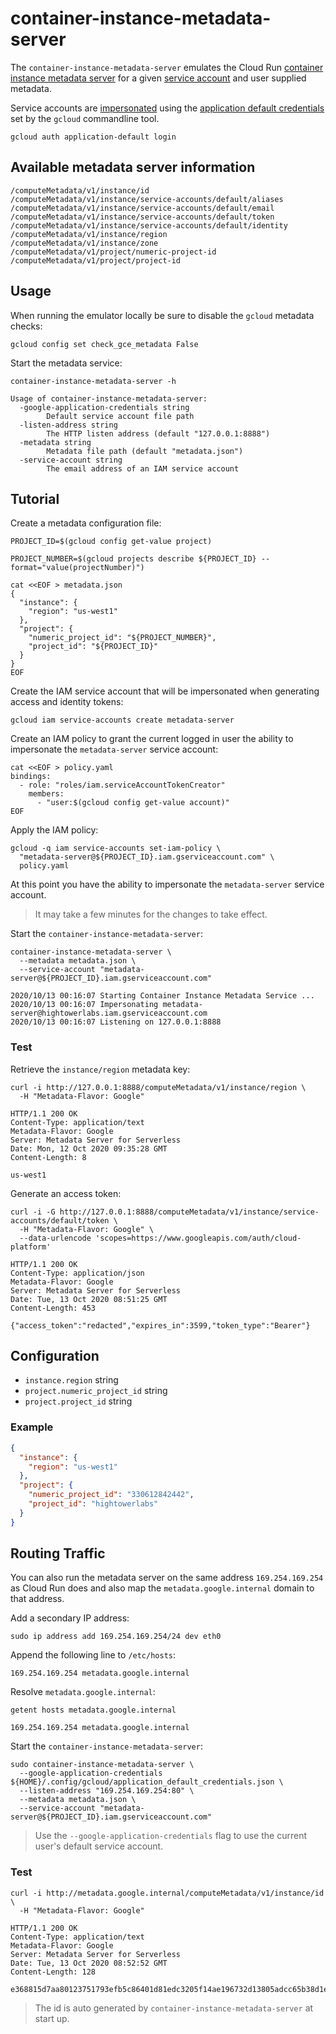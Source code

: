 # container-instance-metadata-server

The `container-instance-metadata-server` emulates the Cloud Run [container instance metadata server](https://cloud.google.com/run/docs/reference/container-contract#metadata-server) for a given [service account](https://cloud.google.com/iam/docs/service-accounts) and user supplied metadata.

Service accounts are [impersonated](https://cloud.google.com/iam/docs/understanding-service-accounts) using the [application default credentials](https://cloud.google.com/iam/docs/service-accounts#application_default_credentials) set by the `gcloud` commandline tool.

```
gcloud auth application-default login
```

## Available metadata server information

```
/computeMetadata/v1/instance/id
/computeMetadata/v1/instance/service-accounts/default/aliases
/computeMetadata/v1/instance/service-accounts/default/email
/computeMetadata/v1/instance/service-accounts/default/token
/computeMetadata/v1/instance/service-accounts/default/identity
/computeMetadata/v1/instance/region
/computeMetadata/v1/instance/zone
/computeMetadata/v1/project/numeric-project-id
/computeMetadata/v1/project/project-id
```

## Usage

When running the emulator locally be sure to disable the `gcloud` metadata checks: 

```
gcloud config set check_gce_metadata False
```

Start the metadata service:

```
container-instance-metadata-server -h
```
```
Usage of container-instance-metadata-server:
  -google-application-credentials string
        Default service account file path
  -listen-address string
        The HTTP listen address (default "127.0.0.1:8888")
  -metadata string
        Metadata file path (default "metadata.json")
  -service-account string
        The email address of an IAM service account
```

## Tutorial

Create a metadata configuration file:

```
PROJECT_ID=$(gcloud config get-value project)
```

```
PROJECT_NUMBER=$(gcloud projects describe ${PROJECT_ID} --format="value(projectNumber)")
```

```
cat <<EOF > metadata.json
{
  "instance": {
    "region": "us-west1"
  },
  "project": {
    "numeric_project_id": "${PROJECT_NUMBER}",
    "project_id": "${PROJECT_ID}"
  }
}
EOF
```

Create the IAM service account that will be impersonated when generating access and identity tokens:

```
gcloud iam service-accounts create metadata-server
```

Create an IAM policy to grant the current logged in user the ability to impersonate the `metadata-server` service account:

```
cat <<EOF > policy.yaml
bindings:
  - role: "roles/iam.serviceAccountTokenCreator"
    members:
      - "user:$(gcloud config get-value account)"
EOF
```

Apply the IAM policy:

```
gcloud -q iam service-accounts set-iam-policy \
  "metadata-server@${PROJECT_ID}.iam.gserviceaccount.com" \
  policy.yaml
```

At this point you have the ability to impersonate the `metadata-server` service account.

> It may take a few minutes for the changes to take effect.

Start the `container-instance-metadata-server`:

```
container-instance-metadata-server \
  --metadata metadata.json \
  --service-account "metadata-server@${PROJECT_ID}.iam.gserviceaccount.com"
```

```
2020/10/13 00:16:07 Starting Container Instance Metadata Service ...
2020/10/13 00:16:07 Impersonating metadata-server@hightowerlabs.iam.gserviceaccount.com
2020/10/13 00:16:07 Listening on 127.0.0.1:8888
```

### Test

Retrieve the `instance/region` metadata key:

```
curl -i http://127.0.0.1:8888/computeMetadata/v1/instance/region \
  -H "Metadata-Flavor: Google"
```

```
HTTP/1.1 200 OK
Content-Type: application/text
Metadata-Flavor: Google
Server: Metadata Server for Serverless
Date: Mon, 12 Oct 2020 09:35:28 GMT
Content-Length: 8

us-west1
```

Generate an access token:

```
curl -i -G http://127.0.0.1:8888/computeMetadata/v1/instance/service-accounts/default/token \
  -H "Metadata-Flavor: Google" \
  --data-urlencode 'scopes=https://www.googleapis.com/auth/cloud-platform'
```

```
HTTP/1.1 200 OK
Content-Type: application/json
Metadata-Flavor: Google
Server: Metadata Server for Serverless
Date: Tue, 13 Oct 2020 08:51:25 GMT
Content-Length: 453

{"access_token":"redacted","expires_in":3599,"token_type":"Bearer"}
```

## Configuration

* `instance.region` string
* `project.numeric_project_id` string
* `project.project_id` string

### Example

```json
{
  "instance": {
    "region": "us-west1"
  },
  "project": {
    "numeric_project_id": "330612842442",
    "project_id": "hightowerlabs"
  }
}
```

## Routing Traffic

You can also run the metadata server on the same address `169.254.169.254` as Cloud Run does and also map the `metadata.google.internal` domain to that address.

Add a secondary IP address:

```
sudo ip address add 169.254.169.254/24 dev eth0
```

Append the following line to `/etc/hosts`:

```
169.254.169.254 metadata.google.internal
```

Resolve `metadata.google.internal`:

```
getent hosts metadata.google.internal
```

```
169.254.169.254 metadata.google.internal
```

Start the `container-instance-metadata-server`:

```
sudo container-instance-metadata-server \
  --google-application-credentials ${HOME}/.config/gcloud/application_default_credentials.json \
  --listen-address "169.254.169.254:80" \
  --metadata metadata.json \
  --service-account "metadata-server@${PROJECT_ID}.iam.gserviceaccount.com"
```

> Use the `--google-application-credentials` flag to use the current user's default service account.

### Test

```
curl -i http://metadata.google.internal/computeMetadata/v1/instance/id \
  -H "Metadata-Flavor: Google"
```

```
HTTP/1.1 200 OK
Content-Type: application/text
Metadata-Flavor: Google
Server: Metadata Server for Serverless
Date: Tue, 13 Oct 2020 08:52:52 GMT
Content-Length: 128

e368815d7aa80123751793efb5c86401d81edc3205f14ae196732d13805adcc65b38d1ef882a877a36526a52437acf3bc03c7b3f3bd7029e08020615724d7b74
```

> The id is auto generated by `container-instance-metadata-server` at start up.

